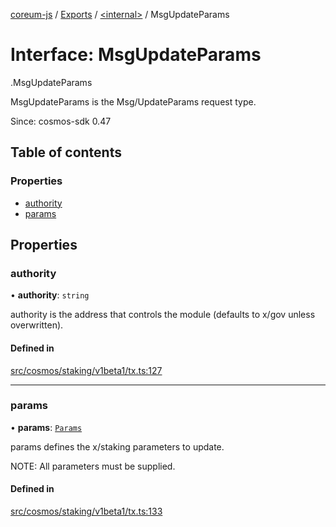 [coreum-js](../README.md) / [Exports](../modules.md) / [<internal\>](../modules/internal_.md) / MsgUpdateParams

# Interface: MsgUpdateParams

[<internal>](../modules/internal_.md).MsgUpdateParams

MsgUpdateParams is the Msg/UpdateParams request type.

Since: cosmos-sdk 0.47

## Table of contents

### Properties

- [authority](internal_.MsgUpdateParams-1.md#authority)
- [params](internal_.MsgUpdateParams-1.md#params)

## Properties

### authority

• **authority**: `string`

authority is the address that controls the module (defaults to x/gov unless overwritten).

#### Defined in

[src/cosmos/staking/v1beta1/tx.ts:127](https://github.com/PulsaraIO/coreum-js/blob/37352c6/src/cosmos/staking/v1beta1/tx.ts#L127)

___

### params

• **params**: [`Params`](../modules/internal_.md#params-3)

params defines the x/staking parameters to update.

NOTE: All parameters must be supplied.

#### Defined in

[src/cosmos/staking/v1beta1/tx.ts:133](https://github.com/PulsaraIO/coreum-js/blob/37352c6/src/cosmos/staking/v1beta1/tx.ts#L133)
